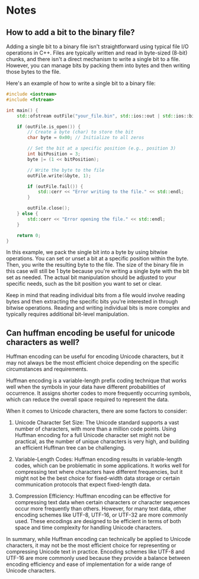 # Notes

## How to add a bit to the binary file?

Adding a single bit to a binary file isn't straightforward using typical file I/O operations in C++. Files are typically written and read in byte-sized (8-bit) chunks, and there isn't a direct mechanism to write a single bit to a file. However, you can manage bits by packing them into bytes and then writing those bytes to the file.

Here's an example of how to write a single bit to a binary file:

```cpp
#include <iostream>
#include <fstream>

int main() {
    std::ofstream outFile("your_file.bin", std::ios::out | std::ios::binary);

    if (outFile.is_open()) {
        // Create a byte (char) to store the bit
        char byte = 0x00; // Initialize to all zeros

        // Set the bit at a specific position (e.g., position 3)
        int bitPosition = 3;
        byte |= (1 << bitPosition);

        // Write the byte to the file
        outFile.write(&byte, 1);

        if (outFile.fail()) {
            std::cerr << "Error writing to the file." << std::endl;
        }

        outFile.close();
    } else {
        std::cerr << "Error opening the file." << std::endl;
    }

    return 0;
}
```

In this example, we pack the single bit into a byte by using bitwise operations. You can set or unset a bit at a specific position within the byte. Then, you write the resulting byte to the file. The size of the binary file in this case will still be 1 byte because you're writing a single byte with the bit set as needed. The actual bit manipulation should be adjusted to your specific needs, such as the bit position you want to set or clear.

Keep in mind that reading individual bits from a file would involve reading bytes and then extracting the specific bits you're interested in through bitwise operations. Reading and writing individual bits is more complex and typically requires additional bit-level manipulation.


## Can huffman encoding be useful for unicode characters as well?

Huffman encoding can be useful for encoding Unicode characters, but it may not always be the most efficient choice depending on the specific circumstances and requirements.

Huffman encoding is a variable-length prefix coding technique that works well when the symbols in your data have different probabilities of occurrence. It assigns shorter codes to more frequently occurring symbols, which can reduce the overall space required to represent the data.

When it comes to Unicode characters, there are some factors to consider:

1. Unicode Character Set Size: The Unicode standard supports a vast number of characters, with more than a million code points. Using Huffman encoding for a full Unicode character set might not be practical, as the number of unique characters is very high, and building an efficient Huffman tree can be challenging.

2. Variable-Length Codes: Huffman encoding results in variable-length codes, which can be problematic in some applications. It works well for compressing text where characters have different frequencies, but it might not be the best choice for fixed-width data storage or certain communication protocols that expect fixed-length data.

3. Compression Efficiency: Huffman encoding can be effective for compressing text data when certain characters or character sequences occur more frequently than others. However, for many text data, other encoding schemes like UTF-8, UTF-16, or UTF-32 are more commonly used. These encodings are designed to be efficient in terms of both space and time complexity for handling Unicode characters.

In summary, while Huffman encoding can technically be applied to Unicode characters, it may not be the most efficient choice for representing or compressing Unicode text in practice. Encoding schemes like UTF-8 and UTF-16 are more commonly used because they provide a balance between encoding efficiency and ease of implementation for a wide range of Unicode characters.
